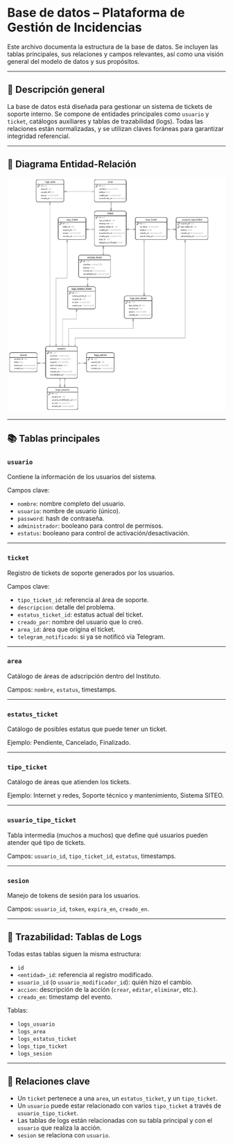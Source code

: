 # Base de datos – Plataforma de Gestión de Incidencias

Este archivo documenta la estructura de la base de datos. Se incluyen las tablas principales, sus relaciones y campos relevantes, así como una visión general del modelo de datos y sus propósitos.

---

## 📌 Descripción general

La base de datos está diseñada para gestionar un sistema de tickets de soporte interno. Se compone de entidades principales como `usuario` y `ticket`, catálogos auxiliares y tablas de trazabilidad (logs). Todas las relaciones están normalizadas, y se utilizan claves foráneas para garantizar integridad referencial.

---

## 🧩 Diagrama Entidad-Relación

![Diagrama](img/diagrama_er.png)

---

## 📚 Tablas principales

### `usuario`

Contiene la información de los usuarios del sistema.

Campos clave:

- `nombre`: nombre completo del usuario.
- `usuario`: nombre de usuario (único).
- `password`: hash de contraseña.
- `administrador`: booleano para control de permisos.
- `estatus`: booleano para control de activación/desactivación.

---

### `ticket`

Registro de tickets de soporte generados por los usuarios.

Campos clave:

- `tipo_ticket_id`: referencia al área de soporte.
- `descripcion`: detalle del problema.
- `estatus_ticket_id`: estatus actual del ticket.
- `creado_por`: nombre del usuario que lo creó.
- `area_id`: área que origina el ticket.
- `telegram_notificado`: si ya se notificó vía Telegram.

---

### `area`

Catálogo de áreas de adscripción dentro del Instituto.

Campos: `nombre`, `estatus`, timestamps.

---

### `estatus_ticket`

Catálogo de posibles estatus que puede tener un ticket.

Ejemplo: Pendiente, Cancelado, Finalizado.

---

### `tipo_ticket`

Catálogo de áreas que atienden los tickets.

Ejemplo: Internet y redes, Soporte técnico y mantenimiento, Sistema SITEO.

---

### `usuario_tipo_ticket`

Tabla intermedia (muchos a muchos) que define qué usuarios pueden atender qué tipo de tickets.

Campos: `usuario_id`, `tipo_ticket_id`, `estatus`, timestamps.

---

### `sesion`

Manejo de tokens de sesión para los usuarios.

Campos: `usuario_id`, `token`, `expira_en`, `creado_en`.

---

## 🧾 Trazabilidad: Tablas de Logs

Todas estas tablas siguen la misma estructura:

- `id`
- `<entidad>_id`: referencia al registro modificado.
- `usuario_id` (o `usuario_modificador_id`): quién hizo el cambio.
- `accion`: descripción de la acción (`crear`, `editar`, `eliminar`, etc.).
- `creado_en`: timestamp del evento.

Tablas:

- `logs_usuario`
- `logs_area`
- `logs_estatus_ticket`
- `logs_tipo_ticket`
- `logs_sesion`

---

## 🔗 Relaciones clave

- Un `ticket` pertenece a una `area`, un `estatus_ticket`, y un `tipo_ticket`.
- Un `usuario` puede estar relacionado con varios `tipo_ticket` a través de `usuario_tipo_ticket`.
- Las tablas de logs están relacionadas con su tabla principal y con el `usuario` que realiza la acción.
- `sesion` se relaciona con `usuario`.
